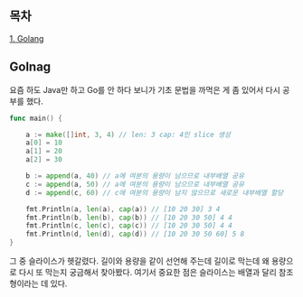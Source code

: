 ## 목차
[1. Golang](#golang)

## Golnag
요즘 하도 Java만 하고 Go를 안 하다 보니가 기초 문법을 까먹은 게 좀 있어서 다시 공부를 했다.

```go
func main() {

	a := make([]int, 3, 4) // len: 3 cap: 4인 slice 생성
	a[0] = 10
	a[1] = 20
	a[2] = 30

	b := append(a, 40) // a에 여분의 용량이 남으므로 내부배열 공유
	c := append(a, 50) // a에 여분의 용량이 남으므로 내부배열 공유
	d := append(c, 60) // c에 여분의 용량이 남지 않으므로 새로운 내부배열 할당

	fmt.Println(a, len(a), cap(a)) // [10 20 30] 3 4
	fmt.Println(b, len(b), cap(b)) // [10 20 30 50] 4 4
	fmt.Println(c, len(c), cap(c)) // [10 20 30 50] 4 4
	fmt.Println(d, len(d), cap(d)) // [10 20 30 50 60] 5 8
}
```
그 중 슬라이스가 헷갈렸다. 길이와 용량을 같이 선언해 주는데 길이로 막는데 왜 용량으로 다시 또 막는지 궁금해서 찾아봤다.
여기서 중요한 점은 슬라이스는 배열과 달리 참조형이라는 데 있다.